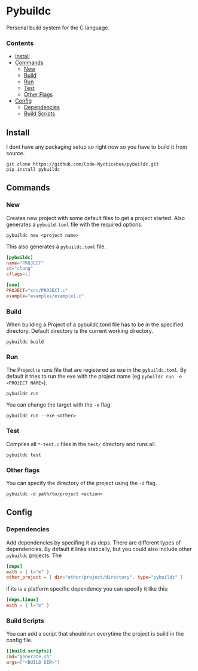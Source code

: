 # Pybuildc
Personal build system for the C language.  

### Contents
- [Install](#install)
- [Commands](#commands)
  - [New](#new)
  - [Build](#build)
  - [Run](#run)
  - [Test](#test)
  - [Other Flags](#other-flags)
- [Config](#config)
  - [Dependencies](#dependencies)
  - [Build Scripts](#build-scripts)

## Install
I dont have any packaging setup so right now so you have to build it from source.

```terminal
git clone https://github.com/Code-Nycticebus/pybuildc.git
pip install pybuildc
```

## Commands
### New
Creates new project with some default files to get a project started. Also generates a ```pybuild.toml``` file with the required options.

```terminal
pybuildc new <project name>
```

This also generates a `pybuildc.toml` file.
```toml
[pybuildc]
name="PROJECT"
cc="clang"
cflags=[]

[exe]
PROJECT="src/PROJECT.c"
example="examples/example1.c"
```

### Build
When building a Project of a pybuildc.toml file has to be in the specified directory.
Default directory is the current working directory.

```terminal
pybuildc build
```
### Run

The Project is runs file that are registered as exe in the `pybuildc.toml`. By default it tries to run the exe with the project name (eg `pybuildc run -e <PROJECT NAME>`).
```terminal
pybuildc run
```

You can change the target with the ```-e``` flag: 
```terminal
pybuildc run --exe <other>
```  
### Test
Compiles all ```*-test.c``` files in the ```test/``` directory and runs all. 

```terminal
pybuildc test
```
### Other flags
You can specify the directory of the project using the ```-d``` flag. 

```terminal
pybuildc -d path/to/project <action>
```

## Config

### Dependencies
Add dependencies by specifing it as deps. There are different types of dependencies. By default it links statically, but you could also include other `pybuildc` projects. The 
```toml
[deps]
math = { l="m" }
other_project = { dir="other/project/directory", type="pybuildc" }
```

if its is a platform specific dependency you can specify it like this:
```toml
[deps.linux]
math = { l="m" }
```


### Build Scripts
You can add a script that should run everytime the project is build in the config file.
```toml
[[build.scripts]]
cmd="generate.sh"
args=["<BUILD DIR>"]
```
